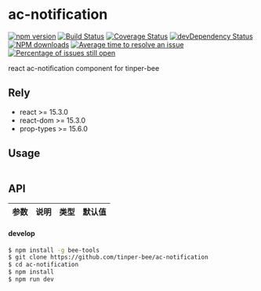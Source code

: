 # ac-notification

[![npm version](https://img.shields.io/npm/v/ac-notification.svg)](https://www.npmjs.com/package/ac-notification)
[![Build Status](https://img.shields.io/travis/tinper-bee/ac-notification/master.svg)](https://travis-ci.org/tinper-bee/ac-notification)
[![Coverage Status](https://coveralls.io/repos/github/tinper-bee/ac-notification/badge.svg?branch=master)](https://coveralls.io/github/tinper-bee/ac-notification?branch=master)
[![devDependency Status](https://img.shields.io/david/dev/tinper-bee/ac-notification.svg)](https://david-dm.org/tinper-bee/ac-notification#info=devDependencies)
[![NPM downloads](http://img.shields.io/npm/dm/ac-notification.svg?style=flat)](https://npmjs.org/package/ac-notification)
[![Average time to resolve an issue](http://isitmaintained.com/badge/resolution/tinper-bee/ac-notification.svg)](http://isitmaintained.com/project/tinper-bee/ac-notification "Average time to resolve an issue")
[![Percentage of issues still open](http://isitmaintained.com/badge/open/tinper-bee/ac-notification.svg)](http://isitmaintained.com/project/tinper-bee/ac-notification "Percentage of issues still open")



react ac-notification component for tinper-bee

## Rely

- react >= 15.3.0
- react-dom >= 15.3.0
- prop-types >= 15.6.0

## Usage

```js


```



## API

|参数|说明|类型|默认值|
|:--|:---:|:--:|---:|

#### develop

```sh
$ npm install -g bee-tools
$ git clone https://github.com/tinper-bee/ac-notification
$ cd ac-notification
$ npm install
$ npm run dev
```

